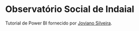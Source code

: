 # Observatório Social de Indaial

Tutorial de Power BI fornecido por [Joviano Silveira](https://www.youtube.com/watch?v=9KzmO_0Q-KE&list=PLQpSyz5rZmJr3OLXzK9DDwLU14VOpAbXh).
